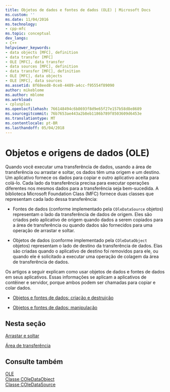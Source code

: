 ```yaml
---
title: Objetos de dados e fontes de dados (OLE) | Microsoft Docs
ms.custom: ''
ms.date: 11/04/2016
ms.technology:
- cpp-mfc
ms.topic: conceptual
dev_langs:
- C++
helpviewer_keywords:
- data objects [MFC], definition
- data transfer [MFC]
- OLE [MFC], data transfer
- data sources [MFC], definition
- data transfer [MFC], definition
- OLE [MFC], data objects
- OLE [MFC], data sources
ms.assetid: 8f68eed8-0ce8-4489-a4cc-f95554f89090
author: mikeblome
ms.author: mblome
ms.workload:
- cplusplus
ms.openlocfilehash: 766148494c6b8693f8d9e65f27e157b58d8e8689
ms.sourcegitcommit: 76b7653ae443a2b8eb1186b789f8503609d6453e
ms.translationtype: MT
ms.contentlocale: pt-BR
ms.lasthandoff: 05/04/2018
---
```

# <a name="data-objects-and-data-sources-ole"></a>Objetos e origens de dados (OLE)
Quando você executar uma transferência de dados, usando a área de transferência ou arrastar e soltar, os dados têm uma origem e um destino. Um aplicativo fornece os dados para copiar e outro aplicativo aceita para colá-lo. Cada lado da transferência precisa para executar operações diferentes nos mesmos dados para a transferência seja bem-sucedida. A biblioteca Microsoft Foundation Class (MFC) fornece duas classes que representam cada lado dessa transferência:  
  
-   Fontes de dados (conforme implementado pela `COleDataSource` objetos) representam o lado da transferência de dados de origem. Eles são criados pelo aplicativo de origem quando dados a serem copiados para a área de transferência ou quando dados são fornecidos para uma operação de arrastar e soltar.  
  
-   Objetos de dados (conforme implementado pela `COleDataObject` objetos) representam o lado de destino da transferência de dados. Elas são criadas quando o aplicativo de destino foi removidos para ele, ou quando ele é solicitado a executar uma operação de colagem da área de transferência de dados.  
  
 Os artigos a seguir explicam como usar objetos de dados e fontes de dados em seus aplicativos. Essas informações se aplicam a aplicativos de contêiner e servidor, porque ambos podem ser chamadas para copiar e colar dados.  
  
-   [Objetos e fontes de dados: criação e destruição](../mfc/data-objects-and-data-sources-creation-and-destruction.md)  
  
-   [Objetos e fontes de dados: manipulação](../mfc/data-objects-and-data-sources-manipulation.md)  
  
## <a name="in-this-section"></a>Nesta seção  
 [Arrastar e soltar](../mfc/drag-and-drop-ole.md)  
  
 [Área de transferência](../mfc/clipboard.md)  
  
## <a name="see-also"></a>Consulte também  
 [OLE](../mfc/ole-in-mfc.md)   
 [Classe COleDataObject](../mfc/reference/coledataobject-class.md)   
 [Classe COleDataSource](../mfc/reference/coledatasource-class.md)
